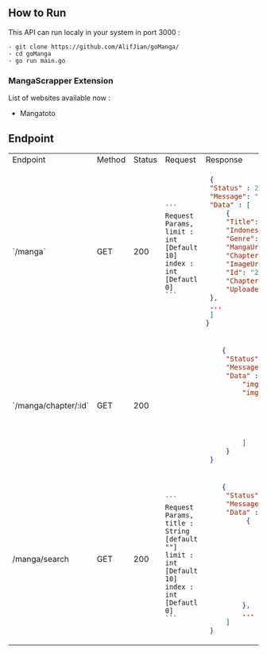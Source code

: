 ## How to Run
This API can run localy in your system in port 3000 : 
```
- git clone https://github.com/AlifJian/goManga/
- cd goManga
- go run main.go
```

### MangaScrapper Extension
List of websites available now :
- Mangatoto

## Endpoint
<table>
  <tr>
    <td>Endpoint</td><td>Method</td><td>Status</td><td>Request</td><td>Response</td>
  </tr>
  <tr>
  <td> `/manga` </td>
  <td> GET </td>
  <td> 200 </td>
  <td>

    ```
    Request Params,
    limit : int [Default 10]
    index : int [Defautl 0]
    ```

  </td>
  <td>
 
   ```json
    {
    "Status" : 200,
    "Message": "OK",
    "Data" : [
        {
        "Title": "How to Draw an Ellipse (Official)",
        "Indonesian": false,
        "Genre": "Korean , Manhwa , Webtoon , Yuri(GL) , Drama , Full Color , Mystery , Office Workers , Romance , Shoujo ai , Thriller , ",
        "MangaUrl": "https://wto.to/series/111564/how-to-draw-an-ellipse-official",
        "ChapterUrl": "https://wto.to/chapter/2925592",
        "ImageUrl": "https://xfs-n12.xfsbb.com/thumb/W300/ampi/4c7/4c72db554a16d59da10ff40e9e8535e5744710e0_1000_1500_486759.jpeg",
        "Id": "2925592",
        "Chapter": "Episode 118",
        "Uploader": "byleth 20 mins ago"
    },
    ...
    ]
  }
  ```

  </td>
  </tr>

  <tr>
   <td>`/manga/chapter/:id`</td>
   <td>GET</td>
   <td>200</td>
   <td></td>
   <td>

   ```json
       {
        "Status" : 200,
        "Message" : "OK",
        "Data" : {
            "imgLength": 62,
            "imgUrl": [
                "https://xfs-n07.xfsbb.com/comic/7006/c34/668f714e1f0782a407a0d43c/58109938_940_1821_44926.webp",
                "https://xfs-n17.xfsbb.com/comic/7006/c34/668f714e1f0782a407a0d43c/58109945_940_1821_36236.webp",
                "https://xfs-n12.xfsbb.com/comic/7006/c34/668f714e1f0782a407a0d43c/58109931_940_1821_75144.webp",
                "https://xfs-n17.xfsbb.com/comic/7006/c34/668f714e1f0782a407a0d43c/58109935_940_1821_23942.webp",
                ...
            ]
        }
    }
   ```
   </td>
  </tr>

  <tr>
  <td>/manga/search</td>
  <td>GET</td>
  <td>200</td>
  <td>

    ```
    Request Params,
    title : String [default ""]
    limit : int [Default 10]
    index : int [Defautl 0]
    ```

  </td>
  <td>

   ```json
       {
        "Status" : 200,
        "Message" : "OK",
        "Data" : [
             {
                "Title": "Choujin X [Cryptarithm]",
                "Indonesian": true,
                "Genre": "English , Manga , Seinen(M) , Shounen(B) , ",
                "MangaUrl": "https://wto.to/series/162184/choujin-x-cryptarithm",
                "ChapterUrl": "",
                "ImageUrl": "https://xfs-n02.xfsbb.com/thumb/W300/ampi/9d5/9d59f0acac8e76d8b487422576fe844a49a258ac_600_857_63052.jpeg",
                "Id": "",
                "Chapter": "",
                "Uploader": ""
            },
            ...
        ]
    }
   ```
  </td>
  </tr>
</table>